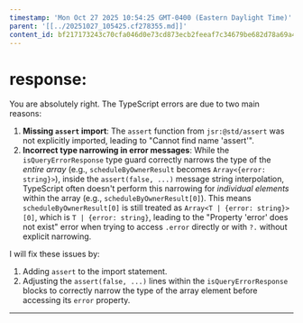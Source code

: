 ```yaml
---
timestamp: 'Mon Oct 27 2025 10:54:25 GMT-0400 (Eastern Daylight Time)'
parent: '[[../20251027_105425.cf278355.md]]'
content_id: bf217173243c70cfa046d0e73cd873ecb2feeaf7c34679be682d78a69a4ccc5e
---
```


# response:

You are absolutely right. The TypeScript errors are due to two main reasons:

1. **Missing `assert` import**: The `assert` function from `jsr:@std/assert` was not explicitly imported, leading to "Cannot find name 'assert'".
2. **Incorrect type narrowing in error messages**: While the `isQueryErrorResponse` type guard correctly narrows the type of the *entire array* (e.g., `scheduleByOwnerResult` becomes `Array<{error: string}>`), inside the `assert(false, ...)` message string interpolation, TypeScript often doesn't perform this narrowing for *individual elements* within the array (e.g., `scheduleByOwnerResult[0]`). This means `scheduleByOwnerResult[0]` is still treated as `Array<T | {error: string}>[0]`, which is `T | {error: string}`, leading to the "Property 'error' does not exist" error when trying to access `.error` directly or with `?.` without explicit narrowing.

I will fix these issues by:

1. Adding `assert` to the import statement.
2. Adjusting the `assert(false, ...)` lines within the `isQueryErrorResponse` blocks to correctly narrow the type of the array element before accessing its `error` property.

***
